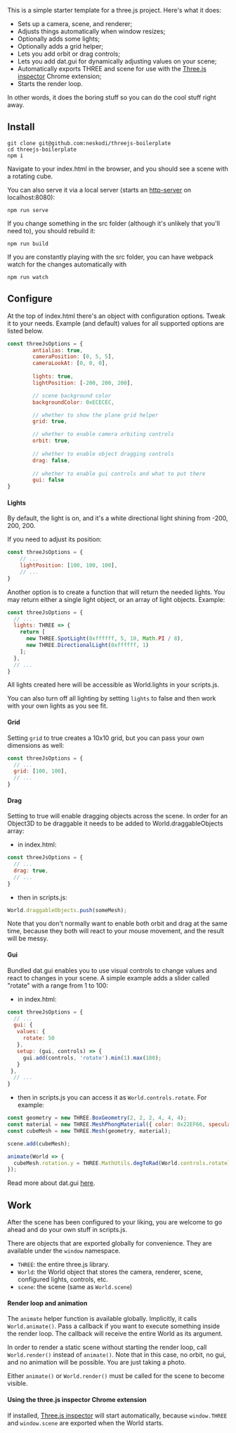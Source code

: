 This is a simple starter template for a three.js project. Here's what it does:

- Sets up a camera, scene, and renderer;
- Adjusts things automatically when window resizes;
- Optionally adds some lights;
- Optionally adds a grid helper;
- Lets you add orbit or drag controls;
- Lets you add dat.gui for dynamically adjusting values on your scene;
- Automatically exports THREE and scene for use with the [Three.js inspector](https://chrome.google.com/webstore/detail/threejs-inspector/dnhjfclbfhcbcdfpjaeacomhbdfjbebi?hl=en) Chrome extension;
- Starts the render loop.

In other words, it does the boring stuff so you can do the cool stuff right away.

## Install

```shell script
git clone git@github.com:neskodi/threejs-boilerplate
cd threejs-boilerplate
npm i
```

Navigate to your index.html in the browser, and you should see a scene with a rotating cube.

You can also serve it via a local server (starts an [http-server](https://www.npmjs.com/package/http-server) on localhost:8080):

```shell script
npm run serve
```

If you change something in the src folder (although it's unlikely that you'll need to), you should rebuild it:

```shell script
npm run build
```

If you are constantly playing with the src folder, you can have webpack watch for
the changes automatically with

```shell script
npm run watch
```

## Configure

At the top of index.html there's an object with configuration options. 
Tweak it to your needs. 
Example (and default) values for all supported options are listed below.  
 
```javascript
const threeJsOptions = {
        antialias: true,
        cameraPosition: [0, 5, 5],
        cameraLookAt: [0, 0, 0],
        
        lights: true,
        lightPosition: [-200, 200, 200],

        // scene background color
        backgroundColor: 0xECECEC,

        // whether to show the plane grid helper
        grid: true,

        // whether to enable camera orbiting controls
        orbit: true,
  
        // whether to enable object dragging controls
        drag: false,
  
        // whether to enable gui controls and what to put there
        gui: false
}
```

#### Lights

By default, the light is on, and it's a white directional light shining from -200, 200, 200.

If you need to adjust its position:

```javascript
const threeJsOptions = {
    // ...
    lightPosition: [100, 100, 100],
    // ...
}
```

Another option is to create a function that will return the needed lights.
You may return either a single light object, or an array of light objects.
Example:

```javascript
const threeJsOptions = {
  // ...
  lights: THREE => {
    return [
      new THREE.SpotLight(0xffffff, 5, 10, Math.PI / 8),
      new THREE.DirectionalLight(0xffffff, 1)
    ];
  },
  // ...
}
```

All lights created here will be accessible as World.lights in your scripts.js.

You can also turn off all lighting by setting `lights` to false and then work with
your own lights as you see fit. 

#### Grid

Setting ```grid``` to true creates a 10x10 grid, but you can pass your own 
dimensions as well:

```javascript
const threeJsOptions = {
  // ...
  grid: [100, 100],
  // ...
}
```

#### Drag

Setting to true will enable dragging objects across the scene. In order for an
Object3D to be draggable it needs to be added to World.draggableObjects array:

- in index.html:
```javascript
const threeJsOptions = {
  // ...
  drag: true,
  // ...
}
```

- then in scripts.js:

```javascript
World.draggableObjects.push(someMesh);
```

Note that you don't normally want to enable both orbit and drag at the same time,
because they both will react to your mouse movement, and the result will be messy.

#### Gui

Bundled dat.gui enables you to use visual controls to change values and react to
changes in your scene. A simple example adds a slider called "rotate" with a range
from 1 to 100:

- in index.html:
```javascript
const threeJsOptions = {
  // ...
  gui: {
   values: {
     rotate: 50
   },
   setup: (gui, controls) => {
     gui.add(controls, 'rotate').min(1).max(180);
   }
 },
  // ...
}
```

- then in scripts.js you can access it as ```World.controls.rotate```. For example:

```javascript
const geometry = new THREE.BoxGeometry(2, 2, 2, 4, 4, 4);
const material = new THREE.MeshPhongMaterial({ color: 0x22EF66, specular: 0xEFEFEF });
const cubeMesh = new THREE.Mesh(geometry, material);

scene.add(cubeMesh);

animate(World => {
  cubeMesh.rotation.y = THREE.MathUtils.degToRad(World.controls.rotate);
});
```

Read more about dat.gui [here](https://github.com/dataarts/dat.gui).

## Work

After the scene has been configured to your liking, you are welcome to go ahead
and do your own stuff in scripts.js.

There are objects that are exported globally for convenience. They are available
under the ```window``` namespace.

- ```THREE```: the entire three.js library.
- ```World```: the World object that stores the camera, renderer, scene, configured lights,
controls, etc.
- ```scene```: the scene (same as ```World.scene```)

#### Render loop and animation

The ```animate``` helper function is available globally. Implicitly, it calls
```World.animate()```. Pass a callback if you want to execute something inside the render loop. 
The callback will receive the entire World as its argument.

In order to render a static scene without starting the render loop, call ```World.render()```
instead of ```animate()```. Note that in this case, no orbit, no gui, and no animation
will be possible. You are just taking a photo.

Either ```animate()``` or ```World.render()``` must be called for the scene to become visible.

#### Using the three.js inspector Chrome extension

If installed, 
[Three.js inspector](https://chrome.google.com/webstore/detail/threejs-inspector/dnhjfclbfhcbcdfpjaeacomhbdfjbebi?hl=en) 
will start automatically, because ```window.THREE``` and ```window.scene``` are exported 
when the World starts. 
